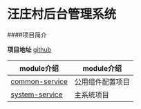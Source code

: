 # 汪庄村后台管理系统

####项目简介

**项目地址** [github](https://github.com/zhangSSSPlus/wangzhuang)

| module介绍                                      |module介绍                         |
|-------------------------------------------------|----------------------------|
|[common-service](./common-service)             |公用组件配置项目                 |
|[system-service](./system-service)             |主系统项目                      |